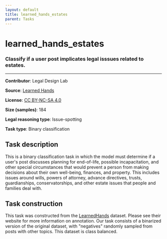```yaml
---
layout: default
title: learned_hands_estates
parent: Tasks
---
```

# learned_hands_estates

### Classify if a user post implicates legal isssues related to estates.
---

**Contributor**: Legal Design Lab

**Source**: [Learned Hands](https://spot.suffolklitlab.org/data/#learnedhands)

**License**: [CC BY-NC-SA 4.0](https://creativecommons.org/licenses/by-nc-sa/4.0/)

**Size (samples)**: 184

**Legal reasoning type**: Issue-spotting

**Task type**: Binary classification

## Task description

This is a binary classification task in which the model must determine if a user's post discusses planning for end-of-life, possible incapacitation, and other special circumstances that would prevent a person from making decisions about their own well-being, finances, and property. This includes issues around wills, powers of attorney, advance directives, trusts, guardianships, conservatorships, and other estate issues that people and families deal with.

## Task construction

This task was constructed from the [LearnedHands](https://suffolklitlab.org/) dataset. Please see their website for more information on annotation. Our task consists of a binarized version of the original dataset, with "negatives" randomly sampled from posts with other topics. This dataset is class balanced.

